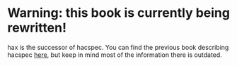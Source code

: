 
# Warning: this book is currently being rewritten!

hax is the successor of hacspec. You can find the previous book
describing hacspec [here](../archive/index.html), but keep in mind most of the information
there is outdated.

